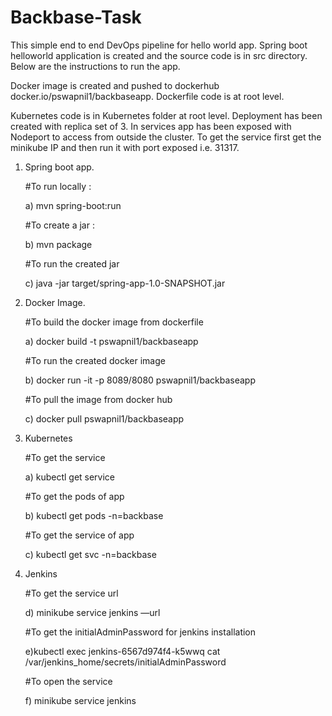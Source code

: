 # Backbase-Task

This simple end to end DevOps pipeline for hello world app. 
Spring boot helloworld application is created and the source code is in src directory.
Below are the instructions to run the app. 

Docker image is created and pushed to dockerhub docker.io/pswapnil1/backbaseapp. 
Dockerfile code is at root level.

Kubernetes code is in Kubernetes folder at root level.
Deployment has been created with replica set of 3. 
In services app has been exposed with Nodeport to access from outside the cluster.
To get the service first get the minikube IP and then run it with port exposed i.e. 
31317.

1) Spring boot app.

   #To run locally : 
   
   a) mvn spring-boot:run

   #To create a jar :
   
   b) mvn package

   #To run the created jar 
   
   c) java -jar target/spring-app-1.0-SNAPSHOT.jar


2) Docker Image. 

   #To build the docker image from dockerfile 
   
   a) docker build -t pswapnil1/backbaseapp
  
   #To run the created docker image 
   
   b) docker run -it -p 8089/8080 pswapnil1/backbaseapp

   #To pull the image from docker hub 
   
   c) docker pull pswapnil1/backbaseapp

3) Kubernetes
   
   #To get the service  
   
   a) kubectl get service   

   #To get the pods of app  
   
   b) kubectl get pods -n=backbase
 
   #To get the service of app 
   
   c) kubectl get svc -n=backbase


4) Jenkins 

   #To get the service url
   
   d) minikube service jenkins —url
   
   #To get the initialAdminPassword for jenkins installation

   e)kubectl exec jenkins-6567d974f4-k5wwq cat /var/jenkins_home/secrets/initialAdminPassword

   #To open the service
   
   f) minikube service jenkins



